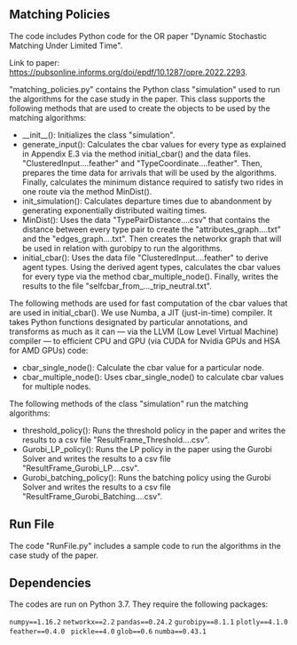 ## Matching Policies
The code includes Python code for the OR paper "Dynamic Stochastic Matching Under Limited Time". 

Link to paper: https://pubsonline.informs.org/doi/epdf/10.1287/opre.2022.2293.

"matching_policies.py" contains the Python class "simulation" used to run the algorithms for the case study in the paper. This class supports the following methods that are used to create the objects to be used by the matching algorithms:

 * \_\_init\_\_(): Initializes the class "simulation".
 * generate_input(): Calculates the cbar values for every type as explained in Appendix E.3 via the method initial_cbar() and the data files.
 "ClusteredInput....feather" and "TypeCoordinate....feather". Then, prepares the time data for arrivals that will be used by the algorithms. Finally, calculates the minimum distance required to satisfy two rides in one route via the method MinDist().  
 * init_simulation(): Calculates departure times due to abandonment by generating exponentially distributed waiting times. 
 * MinDist(): Uses the data "TypePairDistance....csv" that contains the distance between every type pair to create the "attributes_graph....txt" and the "edges_graph....txt". Then creates the networkx graph that will be used in relation with gurobipy to run the algorithms.  
 * initial_cbar(): Uses the data file "ClusteredInput....feather" to derive agent types. Using the derived agent types, calculates the cbar values for every type via the method cbar_multiple_node(). Finally, writes the results to the file "selfcbar_from_..._trip_neutral.txt".

The following methods are used for fast computation of the cbar values that are used in initial_cbar(). We use Numba, a JIT (just-in-time) compiler. It takes Python functions designated by particular annotations, and transforms as much as it can — via the LLVM (Low Level Virtual Machine) compiler — to efficient CPU and GPU (via CUDA for Nvidia GPUs and HSA for AMD GPUs) code:

 * cbar_single_node(): Calculate the cbar value for a particular node.
 * cbar_multiple_node(): Uses cbar_single_node() to calculate cbar values for multiple nodes. 

The following methods of the class "simulation" run the matching algorithms:

 * threshold_policy(): Runs the threshold policy in the paper and writes the results to a csv file "ResultFrame_Threshold....csv".
 * Gurobi_LP_policy(): Runs the LP policy in the paper using the Gurobi Solver and writes the results to a csv file "ResultFrame_Gurobi_LP....csv".
 * Gurobi_batching_policy(): Runs the batching policy using the Gurobi Solver and writes the results to a csv file "ResultFrame_Gurobi_Batching....csv".

## Run File 

The code "RunFile.py" includes a sample code to run the algorithms in the case study of the paper.

## Dependencies

The codes are run on Python 3.7. They require the following packages: 

`numpy==1.16.2` 
`networkx==2.2`
`pandas==0.24.2` 
`gurobipy==8.1.1` 
`plotly==4.1.0`
`feather==0.4.0 ` 
`pickle==4.0`
`glob==0.6` 
`numba==0.43.1`


